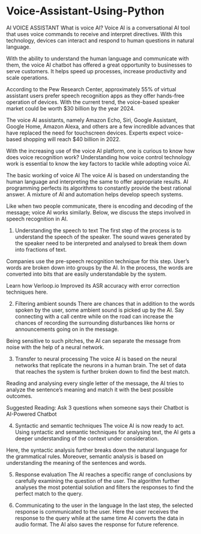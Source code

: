 # Voice-Assistant-Using-Python
AI VOICE ASSISTANT
What is voice AI? 
Voice AI is a conversational AI tool that uses voice commands to receive and interpret directives. With this technology, devices can interact and respond to human questions in natural language.

With the ability to understand the human language and communicate with them, the voice AI chatbot has offered a great opportunity to businesses to serve customers. It helps speed up processes, increase productivity and scale operations. 

According to the Pew Research Center, approximately 55% of virtual assistant users prefer speech recognition apps as they offer hands-free operation of devices. With the current trend, the voice-based speaker market could be worth $30 billion by the year 2024. 

The voice AI assistants, namely Amazon Echo, Siri, Google Assistant, Google Home, Amazon Alexa, and others are a few incredible advances that have replaced the need for touchscreen devices. Experts expect voice-based shopping will reach $40 billion in 2022.

With the increasing use of the voice AI platform, one is curious to know how does voice recognition work? Understanding how voice control technology work is essential to know the key factors to tackle while adopting voice AI.


The basic working of voice AI
The voice AI is based on understanding the human language and interpreting the same to offer appropriate results. AI programming perfects its algorithms to constantly provide the best rational answer. A mixture of AI and automation helps develop speech systems.

Like when two people communicate, there is encoding and decoding of the message; voice AI works similarly. Below, we discuss the steps involved in speech recognition in AI. 
1. Understanding the speech to text
The first step of the process is to understand the speech of the speaker. The sound waves generated by the speaker need to be interpreted and analysed to break them down into fractions of text.

Companies use the pre-speech recognition technique for this step. User’s words are broken down into groups by the AI. In the process, the words are converted into bits that are easily understandable by the system. 

Learn how Verloop.io Improved its ASR accuracy with error correction techniques here.

2. Filtering ambient sounds
There are chances that in addition to the words spoken by the user, some ambient sound is picked up by the AI. Say connecting with a call centre while on the road can increase the chances of recording the surrounding disturbances like horns or announcements going on in the message.

Being sensitive to such pitches, the AI can separate the message from noise with the help of a neural network.

3. Transfer to neural processing
The voice AI is based on the neural networks that replicate the neurons in a human brain. The set of data that reaches the system is further broken down to find the best match.

Reading and analysing every single letter of the message, the AI tries to analyze the sentence’s meaning and match it with the best possible outcomes.

Suggested Reading: Ask 3 questions when someone says their Chatbot is AI-Powered Chatbot

4. Syntactic and semantic techniques 
The voice AI is now ready to act. Using syntactic and semantic techniques for analysing text, the AI gets a deeper understanding of the context under consideration.

Here, the syntactic analysis further breaks down the natural language for the grammatical rules. Moreover, semantic analysis is based on understanding the meaning of the sentences and words.

5. Response evaluation
The AI reaches a specific range of conclusions by carefully examining the question of the user. The algorithm further analyses the most potential solution and filters the responses to find the perfect match to the query.

6. Communicating to the user in the language
In the last step, the selected response is communicated to the user. Here the user receives the response to the query while at the same time AI converts the data in audio format. The AI also saves the response for future reference. 
